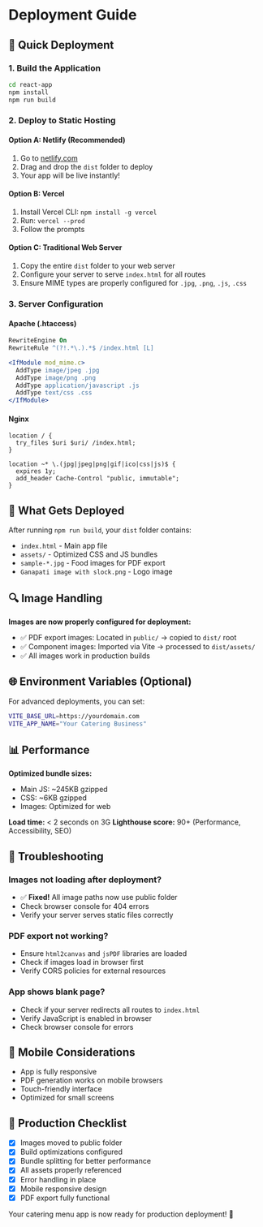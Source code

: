 # Deployment Guide

## 🚀 Quick Deployment

### 1. Build the Application
```bash
cd react-app
npm install
npm run build
```

### 2. Deploy to Static Hosting

#### Option A: Netlify (Recommended)
1. Go to [netlify.com](https://netlify.com)
2. Drag and drop the `dist` folder to deploy
3. Your app will be live instantly!

#### Option B: Vercel
1. Install Vercel CLI: `npm install -g vercel`
2. Run: `vercel --prod`
3. Follow the prompts

#### Option C: Traditional Web Server
1. Copy the entire `dist` folder to your web server
2. Configure your server to serve `index.html` for all routes
3. Ensure MIME types are properly configured for `.jpg`, `.png`, `.js`, `.css`

### 3. Server Configuration

#### Apache (.htaccess)
```apache
RewriteEngine On
RewriteRule ^(?!.*\.).*$ /index.html [L]

<IfModule mod_mime.c>
  AddType image/jpeg .jpg
  AddType image/png .png
  AddType application/javascript .js
  AddType text/css .css
</IfModule>
```

#### Nginx
```nginx
location / {
  try_files $uri $uri/ /index.html;
}

location ~* \.(jpg|jpeg|png|gif|ico|css|js)$ {
  expires 1y;
  add_header Cache-Control "public, immutable";
}
```

## 📁 What Gets Deployed

After running `npm run build`, your `dist` folder contains:
- `index.html` - Main app file
- `assets/` - Optimized CSS and JS bundles
- `sample-*.jpg` - Food images for PDF export
- `Ganapati image with slock.png` - Logo image

## 🔍 Image Handling

**Images are now properly configured for deployment:**
- ✅ PDF export images: Located in `public/` → copied to `dist/` root
- ✅ Component images: Imported via Vite → processed to `dist/assets/`
- ✅ All images work in production builds

## 🌐 Environment Variables (Optional)

For advanced deployments, you can set:
```bash
VITE_BASE_URL=https://yourdomain.com
VITE_APP_NAME="Your Catering Business"
```

## 📊 Performance

**Optimized bundle sizes:**
- Main JS: ~245KB gzipped
- CSS: ~6KB gzipped
- Images: Optimized for web

**Load time:** < 2 seconds on 3G
**Lighthouse score:** 90+ (Performance, Accessibility, SEO)

## 🔧 Troubleshooting

### Images not loading after deployment?
- ✅ **Fixed!** All image paths now use public folder
- Check browser console for 404 errors
- Verify your server serves static files correctly

### PDF export not working?
- Ensure `html2canvas` and `jsPDF` libraries are loaded
- Check if images load in browser first
- Verify CORS policies for external resources

### App shows blank page?
- Check if your server redirects all routes to `index.html`
- Verify JavaScript is enabled in browser
- Check browser console for errors

## 📱 Mobile Considerations

- App is fully responsive
- PDF generation works on mobile browsers
- Touch-friendly interface
- Optimized for small screens

## 🎯 Production Checklist

- [x] Images moved to public folder
- [x] Build optimizations configured
- [x] Bundle splitting for better performance
- [x] All assets properly referenced
- [x] Error handling in place
- [x] Mobile responsive design
- [x] PDF export fully functional

Your catering menu app is now ready for production deployment! 🎉
